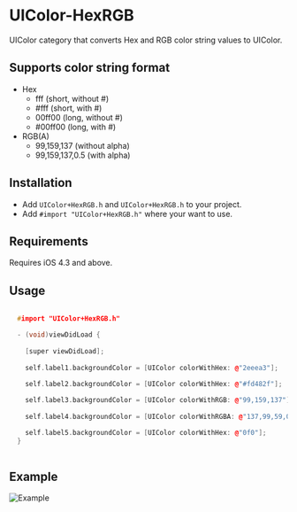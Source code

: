 # UIColor-HexRGB
UIColor category that converts Hex and RGB color string values to UIColor.

## Supports color string format

- Hex
	- fff (short, without #)
	- #fff (short, with #)
	- 00ff00 (long, without #)
	- #00ff00 (long, with #)
- RGB(A)
	- 99,159,137 (without alpha)
	- 99,159,137,0.5 (with alpha)

## Installation

- Add `UIColor+HexRGB.h` and `UIColor+HexRGB.h` to your project. 
- Add `#import "UIColor+HexRGB.h"` where your want to use.

## Requirements

Requires iOS 4.3 and above.

## Usage

``` cpp

  #import "UIColor+HexRGB.h"

  - (void)viewDidLoad {
  
    [super viewDidLoad];
      
    self.label1.backgroundColor = [UIColor colorWithHex: @"2eeea3"];  
  
    self.label2.backgroundColor = [UIColor colorWithHex: @"#fd482f"];  

    self.label3.backgroundColor = [UIColor colorWithRGB: @"99,159,137"];  
  
    self.label4.backgroundColor = [UIColor colorWithRGBA: @"137,99,59,0.5"];  

    self.label5.backgroundColor = [UIColor colorWithHex: @"0f0"];  
  }
  
```

## Example

![Example](https://github.com/tinymind/UIColor-HexRGB/raw/master/example.png)